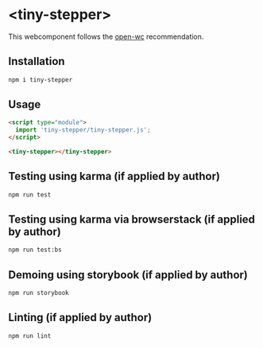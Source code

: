 # \<tiny-stepper>

This webcomponent follows the [open-wc](https://github.com/open-wc/open-wc) recommendation.

## Installation
```bash
npm i tiny-stepper
```

## Usage
```html
<script type="module">
  import 'tiny-stepper/tiny-stepper.js';
</script>

<tiny-stepper></tiny-stepper>
```

## Testing using karma (if applied by author)
```bash
npm run test
```

## Testing using karma via browserstack (if applied by author)
```bash
npm run test:bs
```

## Demoing using storybook (if applied by author)
```bash
npm run storybook
```

## Linting (if applied by author)
```bash
npm run lint
```
